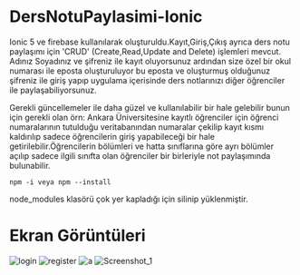 # DersNotuPaylasimi-Ionic

Ionic 5 ve firebase kullanılarak oluşturuldu.Kayıt,Giriş,Çıkış ayrıca ders notu paylaşımı için 'CRUD' (Create,Read,Update and Delete) işlemleri mevcut.
Adınız Soyadınız ve şifreniz ile kayıt oluyorsunuz ardından size özel bir okul numarası ile eposta oluşturuluyor bu eposta ve oluşturmuş olduğunuz şifreniz ile giriş yapıp uygulama içerisinde ders notlarınızı diğer öğrenciler ile paylaşabiliyorsunuz.

Gerekli güncellemeler ile daha güzel ve kullanılabilir bir hale gelebilir bunun için gerekli olan örn: Ankara Üniversitesine kayıtlı öğrenciler için öğrenci numaralarının tutulduğu veritabanından numaralar çekilip kayıt kısmı kaldırılıp sadece öğrencilerin giriş yapabileceği bir hale getirilebilir.Öğrencilerin bölümleri ve hatta sınıflarına göre ayrı bölümler açılıp sadece ilgili sınıfta olan öğrenciler bir birleriyle not paylaşımında bulunabilir.

```
npm -i veya npm --install
```

node_modules klasörü çok yer kapladığı için silinip yüklenmiştir.

# Ekran Görüntüleri

![login](https://user-images.githubusercontent.com/61664693/116440818-81e8b780-a859-11eb-9883-f87d4fa586b3.png)
![register](https://user-images.githubusercontent.com/61664693/116440821-82814e00-a859-11eb-8d91-84030e2594c7.png)
![a](https://user-images.githubusercontent.com/61664693/116440823-8319e480-a859-11eb-8ca0-bfce827428a0.png)
![Screenshot_1](https://user-images.githubusercontent.com/61664693/116440813-80b78a80-a859-11eb-91df-6c5d8ce048d5.png)
